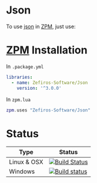 # Json
To use [json](https://github.com/nlohmann/json) in [ZPM](http://zpm.zefiros.eu), just use:

# [ZPM](http://zpm.zefiros.eu) Installation
In `.package.yml`
```yaml
libraries:
  - name: Zefiros-Software/Json
    version: '^3.0.0'
```

In `zpm.lua`
```lua
zpm.uses "Zefiros-Software/Json"
```

# Status
Type        | Status
----------- | -------
Linux & OSX | [![Build Status](https://travis-ci.org/Zefiros-Software/Json.svg?branch=master)](https://travis-ci.org/Zefiros-Software/Json)
Windows     | [![Build status](https://ci.appveyor.com/api/projects/status/3cwa05c94x42rfuy?svg=true)](https://ci.appveyor.com/project/Zefiros-Software/json)
